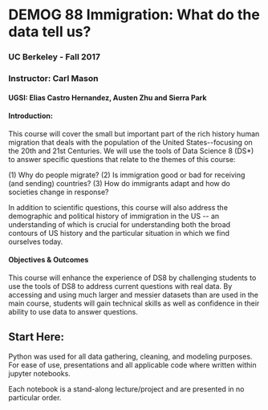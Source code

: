 # DEMOG 88 Immigration: What do the data tell us?
### UC Berkeley - Fall 2017
### Instructor: Carl Mason
#### UGSI: Elias Castro Hernandez, Austen Zhu and Sierra Park



#### Introduction: 
This course will cover the small but important part of the rich history human migration that deals with the population of the United States--focusing on the 20th and 21st Centuries. We will use the tools of Data Science 8 (DS*) to answer specific questions that relate to the themes of this course:
   
   (1) Why do people migrate?
   (2) Is immigration good or bad for receiving (and sending) countries?
   (3) How do immigrants adapt and how do societies change in response?

In addition to scientific questions, this course will also address the demographic and political history of immigration in the US -- an understanding  of which is crucial for understanding  both the broad contours of US history and the particular situation in which we find ourselves today.


#### Objectives & Outcomes
This course will enhance the experience of DS8 by challenging students to use the tools of DS8 to address current questions with real data. By accessing and using much larger and messier datasets than are used in the main course, students will gain technical skills as well as confidence in their ability to use data to answer questions.



## Start Here:
Python was used for all data gathering, cleaning, and modeling purposes. For ease of use, presentations and all applicable code where written within jupyter notebooks. 

Each notebook is a stand-along lecture/project and are presented in no particular order. 
